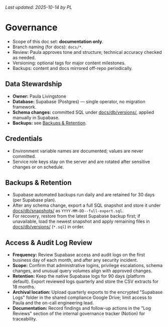 _Last updated: 2025-10-14 by PL_

# Governance

- Scope of this doc set: **documentation only**.
- Branch naming (for docs): `docs/*`.
- Review: Paula approves tone and structure; technical accuracy checked as needed.
- Versioning: optional tags for major content milestones.
- Backups: content and docs mirrored off-repo periodically.

## Data Stewardship

- **Owner:** Paula Livingstone
- **Database:** Supabase (Postgres) — single operator, no migration framework.
- **Schema changes:** committed SQL under [docs/db/versions/](./db/versions/), applied manually in Supabase.
- **Backups:** see [Backups & Retention](#backups--retention).

## Credentials

- Environment variable names are documented; values are never committed.
- Service role keys stay on the server and are rotated after sensitive changes or on schedule.

## Backups & Retention

- Supabase automated backups run daily and are retained for 30 days (per Supabase plan).
- After any schema change, export a full SQL snapshot and store it under [docs/db/snapshots/](./db/snapshots/) as `YYYY-MM-DD--full-export.sql`.
- For recovery, restore from the latest Supabase backup first; if unavailable, load the newest snapshot and apply remaining files in [docs/db/versions/](./db/versions/) (`*.sql`) in order.

## Access & Audit Log Review

- **Frequency:** Review Supabase access and audit logs on the first business day of each month, and after any security incident.
- **Scope:** Confirm that administrative logins, privilege escalations, schema changes, and unusual query volumes align with approved changes.
- **Retention:** Keep the native Supabase logs for 90 days (platform default). Export reviewed logs quarterly and store the CSV extracts for 18 months.
- **Archival location:** Upload quarterly exports to the encrypted "Supabase Logs" folder in the shared compliance Google Drive; limit access to Paula and the on-call engineering lead.
- **Documentation:** Record findings and follow-up actions in the "Log Reviews" section of the internal governance tracker (Notion) for traceability.
